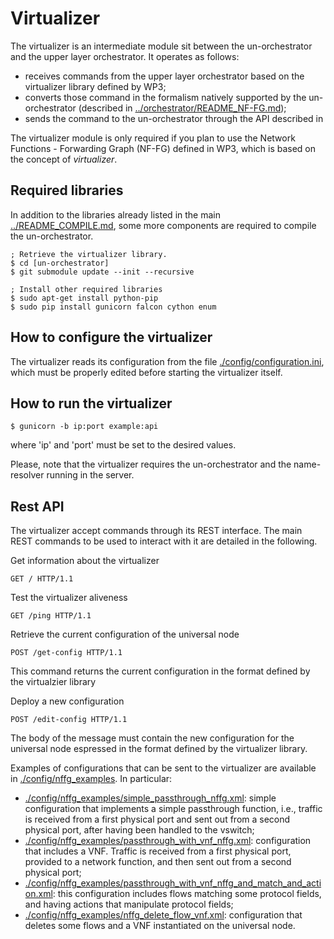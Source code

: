 # Virtualizer

The virtualizer is an intermediate module sit between the un-orchestrator and 
the upper layer orchestrator. It operates as follows:
  * receives commands from the upper layer orchestrator based on the virtualizer 
    library defined by WP3;
  * converts those command in the formalism natively supported by the un-orchestrator
    (described in [../orchestrator/README_NF-FG.md](../orchestrator/README_NF-FG.md));
  * sends the command to the un-orchestrator through the API described in 

The virtualizer module is only required if you plan to use the Network Functions - 
Forwarding Graph (NF-FG) defined in WP3, which is based on the concept of *virtualizer*.


## Required libraries

In addition to the libraries already listed in the main [../README_COMPILE.md](../README_COMPILE.md),
some more components are required to compile the un-orchestrator.

	; Retrieve the virtualizer library.
	$ cd [un-orchestrator]
	$ git submodule update --init --recursive

	; Install other required libraries 
	$ sudo apt-get install python-pip
	$ sudo pip install gunicorn falcon cython enum

## How to configure the virtualizer

The virtualizer reads its configuration from the file [./config/configuration.ini](config/configuration.ini), 
which must be properly edited before starting the virtualizer itself.

## How to run the virtualizer

	$ gunicorn -b ip:port example:api

where 'ip' and 'port' must be set to the desired values.

Please, note that the virtualizer requires the un-orchestrator and the 
name-resolver running in the server.

## Rest API

The virtualizer accept commands through its REST interface. The main REST commands 
to be used to interact with it are detailed in the following.

Get information about the virtualizer

    GET / HTTP/1.1
    
Test the virtualizer aliveness

    GET /ping HTTP/1.1

Retrieve the current configuration of the universal node

    POST /get-config HTTP/1.1

This command returns the current configuration in the format defined by the virtualzier library

Deploy a new configuration 

    POST /edit-config HTTP/1.1

The body of the message must contain the new configuration for the universal node 
espressed in the format defined by the virtualizer library.

Examples of configurations that can be sent to the virtualizer are available in [./config/nffg_examples](nffg_examples).
In particular:
  * [./config/nffg_examples/simple_passthrough_nffg.xml](./config/nffg_examples/simple_passthrough_nffg.xml): 
    simple configuration that implements a simple passthrough function, i.e., traffic is 
    received from a first physical port and sent out from a second physical port, 
    after having been handled to the vswitch;
  * [./config/nffg_examples/passthrough_with_vnf_nffg.xml](./config/nffg_examples/passthrough_with_vnf_nffg.xml): 
    configuration that includes a VNF. Traffic is received from a first physical 
    port, provided to a network function, and then sent out from a second physical 
    port;
  * [./config/nffg_examples/passthrough_with_vnf_nffg_and_match_and_action.xml](./config/passthrough_with_vnf_nffg_and_match_and_action.xml): 
    this configuration includes flows matching some protocol fields, and having 
    actions that manipulate protocol fields;
  * [./config/nffg_examples/nffg_delete_flow_vnf.xml](./config/nffg_examples/nffg_delete_flow_vnf.xml): 
    configuration that deletes some flows and a VNF instantiated on the universal 
    node.
    
